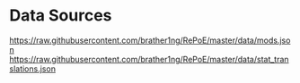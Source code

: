 # Data Sources
https://raw.githubusercontent.com/brather1ng/RePoE/master/data/mods.json
https://raw.githubusercontent.com/brather1ng/RePoE/master/data/stat_translations.json